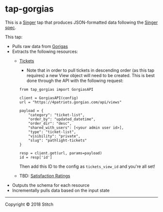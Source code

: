 # tap-gorgias

This is a [Singer](https://singer.io) tap that produces JSON-formatted data
following the [Singer
spec](https://github.com/singer-io/getting-started/blob/master/SPEC.md).

This tap:

- Pulls raw data from [Gorigas](https://developers.gorgias.com/reference)
- Extracts the following resources:
  - [Tickets](https://developers.gorgias.com/reference#get_api-tickets)
    - Note that in order to pull tickets in descending order (as this tap requires) a new View object will need to be created. This is best done through the API with the following request:
    ```
    from tap_gorgias import GorgiasAPI

    client = GorgiasAPI(config) 
    url = "https://4patriots.gorgias.com/api/views"

    payload = {
        "category": "ticket-list",
        "order_by": "updated_datetime",
        "order_dir": "desc",
        "shared_with_users": [<your admin user id>],
        "type": "ticket-list",
        "visibility": "private",
        "slug": "pathlight-tickets"
    }

    resp = client.get(url, params=payload)
    id = resp['id']
    ```
    Then add this ID to the config as `tickets_view_id` and you're all set!

  - TBD: [Satisfaction Ratings]()
- Outputs the schema for each resource
- Incrementally pulls data based on the input state

---

Copyright &copy; 2018 Stitch
